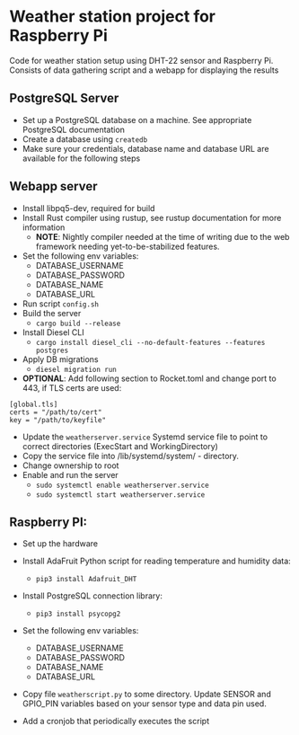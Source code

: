 # Weather station project for Raspberry Pi

Code for weather station setup using DHT-22 sensor and Raspberry Pi. Consists of data gathering script and a webapp for displaying the results

## PostgreSQL Server
* Set up a PostgreSQL database on a machine. See appropriate PostgreSQL documentation
* Create a database using `createdb`
* Make sure your credentials, database name and database URL are available for the following steps

## Webapp server

* Install libpq5-dev, required for build
* Install Rust compiler using rustup, see rustup documentation for more information
  * **NOTE**: Nightly compiler needed at the time of writing due to the web framework needing yet-to-be-stabilized features.
* Set the following env variables:
  * DATABASE\_USERNAME
  * DATABASE\_PASSWORD
  * DATABASE\_NAME
  * DATABASE\_URL
* Run script `config.sh`
* Build the server
  * `cargo build --release`
* Install Diesel CLI
  * `cargo install diesel_cli --no-default-features --features postgres`
* Apply DB migrations
    * `diesel migration run`
* **OPTIONAL**: Add following section to Rocket.toml and change port to 443, if TLS certs are used:
```
[global.tls]  
certs = "/path/to/cert"  
key = "/path/to/keyfile"  
```
* Update the `weatherserver.service` Systemd service file to point to correct directories (ExecStart and WorkingDirectory)
* Copy the service file into /lib/systemd/system/ - directory. 
* Change ownership to root
* Enable and run the server 
  * `sudo systemctl enable weatherserver.service`
  * `sudo systemctl start weatherserver.service`

## Raspberry PI:

* Set up the hardware
* Install AdaFruit Python script for reading temperature and humidity data:
  * `pip3 install Adafruit_DHT`
* Install PostgreSQL connection library:
  * `pip3 install psycopg2`
* Set the following env variables:
  * DATABASE\_USERNAME
  * DATABASE\_PASSWORD
  * DATABASE\_NAME
  * DATABASE\_URL

* Copy file `weatherscript.py` to some directory. 
Update SENSOR and GPIO\_PIN variables based on your sensor type and data pin used.
* Add a cronjob that periodically executes the script



